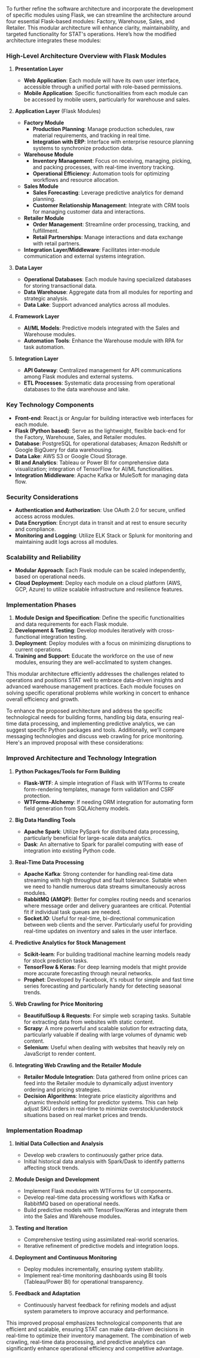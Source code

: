 To further refine the software architecture and incorporate the development of specific modules using Flask, we can streamline the architecture around four essential Flask-based modules: Factory, Warehouse, Sales, and Retailer. This modular architecture will enhance clarity, maintainability, and targeted functionality for STAT's operations. Here’s how the modified architecture integrates these modules:

### High-Level Architecture Overview with Flask Modules

1. **Presentation Layer**
   - **Web Application**: Each module will have its own user interface, accessible through a unified portal with role-based permissions.
   - **Mobile Application**: Specific functionalities from each module can be accessed by mobile users, particularly for warehouse and sales.

2. **Application Layer** (Flask Modules)
   - **Factory Module**
     - **Production Planning**: Manage production schedules, raw material requirements, and tracking in real time.
     - **Integration with ERP**: Interface with enterprise resource planning systems to synchronize production data.
   - **Warehouse Module**
     - **Inventory Management**: Focus on receiving, managing, picking, and packing processes, with real-time inventory tracking.
     - **Operational Efficiency**: Automation tools for optimizing workflows and resource allocation.
   - **Sales Module**
     - **Sales Forecasting**: Leverage predictive analytics for demand planning.
     - **Customer Relationship Management**: Integrate with CRM tools for managing customer data and interactions.
   - **Retailer Module**
     - **Order Management**: Streamline order processing, tracking, and fulfillment.
     - **Retail Partnerships**: Manage interactions and data exchange with retail partners.
   - **Integration Layer/Middleware**: Facilitates inter-module communication and external systems integration.

3. **Data Layer**
   - **Operational Databases**: Each module having specialized databases for storing transactional data.
   - **Data Warehouse**: Aggregate data from all modules for reporting and strategic analysis.
   - **Data Lake**: Support advanced analytics across all modules.

4. **Framework Layer**
   - **AI/ML Models**: Predictive models integrated with the Sales and Warehouse modules.
   - **Automation Tools**: Enhance the Warehouse module with RPA for task automation.

5. **Integration Layer**
   - **API Gateway**: Centralized management for API communications among Flask modules and external systems.
   - **ETL Processes**: Systematic data processing from operational databases to the data warehouse and lake.

### Key Technology Components

- **Front-end**: React.js or Angular for building interactive web interfaces for each module.
- **Flask (Python based)**: Serve as the lightweight, flexible back-end for the Factory, Warehouse, Sales, and Retailer modules.
- **Database**: PostgreSQL for operational databases; Amazon Redshift or Google BigQuery for data warehousing.
- **Data Lake**: AWS S3 or Google Cloud Storage.
- **BI and Analytics**: Tableau or Power BI for comprehensive data visualization; integration of TensorFlow for AI/ML functionalities.
- **Integration Middleware**: Apache Kafka or MuleSoft for managing data flow.

### Security Considerations

- **Authentication and Authorization**: Use OAuth 2.0 for secure, unified access across modules.
- **Data Encryption**: Encrypt data in transit and at rest to ensure security and compliance.
- **Monitoring and Logging**: Utilize ELK Stack or Splunk for monitoring and maintaining audit logs across all modules.

### Scalability and Reliability

- **Modular Approach**: Each Flask module can be scaled independently, based on operational needs.
- **Cloud Deployment**: Deploy each module on a cloud platform (AWS, GCP, Azure) to utilize scalable infrastructure and resilience features.

### Implementation Phases

1. **Module Design and Specification**: Define the specific functionalities and data requirements for each Flask module.
2. **Development & Testing**: Develop modules iteratively with cross-functional integration testing.
3. **Deployment**: Deploy modules with a focus on minimizing disruptions to current operations.
4. **Training and Support**: Educate the workforce on the use of new modules, ensuring they are well-acclimated to system changes.

This modular architecture efficiently addresses the challenges related to operations and positions STAT well to embrace data-driven insights and advanced warehouse management practices. Each module focuses on solving specific operational problems while working in concert to enhance overall efficiency and growth.

To enhance the proposed architecture and address the specific technological needs for building forms, handling big data, ensuring real-time data processing, and implementing predictive analytics, we can suggest specific Python packages and tools. Additionally, we'll compare messaging technologies and discuss web crawling for price monitoring. Here's an improved proposal with these considerations:

### Improved Architecture and Technology Integration

1. **Python Packages/Tools for Form Building**
   - **Flask-WTF**: A simple integration of Flask with WTForms to create form-rendering templates, manage form validation and CSRF protection.
   - **WTForms-Alchemy**: If needing ORM integration for automating form field generation from SQLAlchemy models.

2. **Big Data Handling Tools**
   - **Apache Spark**: Utilize PySpark for distributed data processing, particularly beneficial for large-scale data analytics.
   - **Dask**: An alternative to Spark for parallel computing with ease of integration into existing Python code.

3. **Real-Time Data Processing**
   - **Apache Kafka**: Strong contender for handling real-time data streaming with high throughput and fault tolerance. Suitable when we need to handle numerous data streams simultaneously across modules.
   - **RabbitMQ (AMQP)**: Better for complex routing needs and scenarios where message order and delivery guarantees are critical. Potential fit if individual task queues are needed.
   - **Socket.IO**: Useful for real-time, bi-directional communication between web clients and the server. Particularly useful for providing real-time updates on inventory and sales in the user interface.

4. **Predictive Analytics for Stock Management**
   - **Scikit-learn**: For building traditional machine learning models ready for stock prediction tasks.
   - **TensorFlow & Keras**: For deep learning models that might provide more accurate forecasting through neural networks.
   - **Prophet**: Developed by Facebook, it's robust for simple and fast time series forecasting and particularly handy for detecting seasonal trends.

5. **Web Crawling for Price Monitoring**
   - **BeautifulSoup & Requests**: For simple web scraping tasks. Suitable for extracting data from websites with static content.
   - **Scrapy**: A more powerful and scalable solution for extracting data, particularly valuable if dealing with large volumes of dynamic web content.
   - **Selenium**: Useful when dealing with websites that heavily rely on JavaScript to render content.

6. **Integrating Web Crawling and the Retailer Module**
   - **Retailer Module Integration**: Data gathered from online prices can feed into the Retailer module to dynamically adjust inventory ordering and pricing strategies.
   - **Decision Algorithms**: Integrate price elasticity algorithms and dynamic threshold setting for predictor systems. This can help adjust SKU orders in real-time to minimize overstock/understock situations based on real market prices and trends.

### Implementation Roadmap

1. **Initial Data Collection and Analysis**
   - Develop web crawlers to continuously gather price data.
   - Initial historical data analysis with Spark/Dask to identify patterns affecting stock trends.

2. **Module Design and Development**
   - Implement Flask modules with WTForms for UI components.
   - Develop real-time data processing workflows with Kafka or RabbitMQ based on operational needs.
   - Build predictive models with TensorFlow/Keras and integrate them into the Sales and Warehouse modules.

3. **Testing and Iteration**
   - Comprehensive testing using assimilated real-world scenarios.
   - Iterative refinement of predictive models and integration loops.

4. **Deployment and Continuous Monitoring**
   - Deploy modules incrementally, ensuring system stability.
   - Implement real-time monitoring dashboards using BI tools (Tableau/Power BI) for operational transparency.

5. **Feedback and Adaptation**
   - Continuously harvest feedback for refining models and adjust system parameters to improve accuracy and performance.

This improved proposal emphasizes technological components that are efficient and scalable, ensuring STAT can make data-driven decisions in real-time to optimize their inventory management. The combination of web crawling, real-time data processing, and predictive analytics can significantly enhance operational efficiency and competitive advantage.
